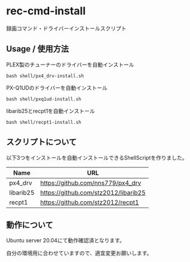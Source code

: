 # rec-cmd-install
録画コマンド・ドライバーインストールスクリプト

## Usage / 使用方法
PLEX製のチューナーのドライバーを自動インストール
```(bash)
bash shell/px4_drv-install.sh
```

PX-Q1UDのドライバーを自動インストール
```(bash)
bash shell/pxq1ud-install.sh
```

libarib25とrecpt1を自動インストール
```(bash)
bash shell/recpt1-install.sh
```

## スクリプトについて
以下3つをインストールを自動インストールできるShellScriptを作りました。

| Name | URL |
| ---- | ---- |
| px4_drv | https://github.com/nns779/px4_drv |
| libarib25 | https://github.com/stz2012/libarib25 |
| recpt1 | https://github.com/stz2012/recpt1 |

## 動作について
Ubuntu server 20.04にて動作確認済となります。

自分の環境用に合わせていますので、適宜変更お願いします。
